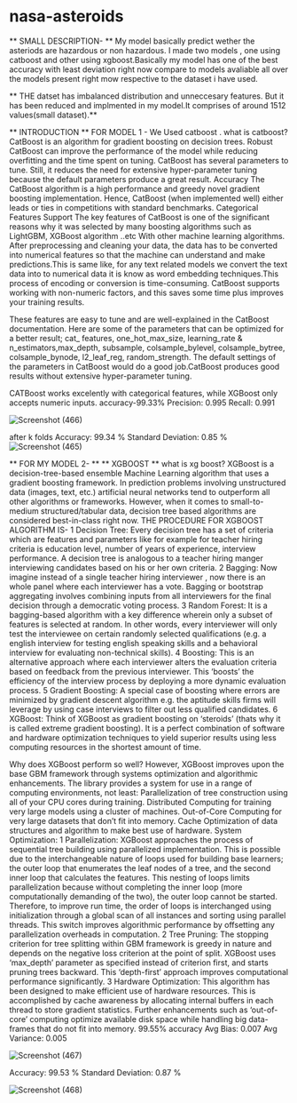 # nasa-asteroids
** SMALL DESCRIPTION- **
My model basically predict wether the asteriods are hazardous or non hazardous.
I made two models , one using catboost and other using xgboost.Basically my model has one of the best accuracy with least deviation right now compare to models avaliable all over the models present right mow respective to the dataset i have used.

** THE datset has imbalanced distribution and unneccesary features. But it has been reduced and implmented in my model.It comprises of around 1512 values(small dataset).**

** INTRODUCTION **
FOR MODEL 1 - 
We Used catboost .
what is catboost?
CatBoost is an algorithm for gradient boosting on decision trees.
Robust
CatBoost can improve the performance of the model while reducing overfitting and the time spent on tuning.  CatBoost has several parameters to tune. Still, it reduces the need for extensive hyper-parameter tuning because the default parameters produce a great result.
Accuracy
The CatBoost algorithm is a high performance and greedy novel gradient boosting implementation. Hence, CatBoost (when implemented well) either leads or ties in competitions with standard benchmarks.
Categorical Features Support
The key features of CatBoost is one of the significant reasons why it was selected by many boosting algorithms such as LightGBM,  XGBoost algorithm ..etc With other machine learning algorithms. After preprocessing and cleaning your data, the data has to be converted into numerical features so that the machine can understand and make predictions.This is same like, for any text related models we convert the text data into to numerical data it is know as word embedding techniques.This process of encoding or conversion is time-consuming. CatBoost supports working with non-numeric factors, and this saves some time plus improves your training results.

These features are easy to tune and are well-explained in the CatBoost documentation. Here are some of the parameters that can be optimized for a better result;
cat_ features, one_hot_max_size, learning_rate & n_estimators,max_depth, subsample, colsample_bylevel, colsample_bytree,  colsample_bynode,  l2_leaf_reg, random_strength.
The default settings of the parameters in CatBoost would do a good job.CatBoost produces good results without extensive hyper-parameter tuning.


CATBoost works excelently with categorical features, while XGBoost only accepts numeric inputs.
accuracy-99.33%
Precision: 0.995
Recall: 0.991


![Screenshot (466)](https://user-images.githubusercontent.com/90260133/144841032-61fdb429-4d0b-427b-a487-32e5400a37a4.png)


after k folds
Accuracy: 99.34 %
Standard Deviation: 0.85 %
![Screenshot (465)](https://user-images.githubusercontent.com/90260133/144840950-d6a41fa6-1abd-4fca-9f32-1fbc6fae6456.png)




** FOR MY MODEL 2- **
** XGBOOST **
what is xg boost?
XGBoost is a decision-tree-based ensemble Machine Learning algorithm that uses a gradient boosting framework. In prediction problems involving unstructured data (images, text, etc.) artificial neural networks tend to outperform all other algorithms or frameworks. However, when it comes to small-to-medium structured/tabular data, decision tree based algorithms are considered best-in-class right now. THE PROCEDURE FOR XGBOOST ALGORITHM IS- 1 Decision Tree: Every decision tree has a set of criteria which are features and parameters like for example for teacher hiring criteria is education level, number of years of experience, interview performance. A decision tree is analogous to a teacher hiring manger interviewing candidates based on his or her own criteria. 2 Bagging: Now imagine instead of a single teacher hiring interviewer , now there is an whole panel where each interviewer has a vote. Bagging or bootstrap aggregating involves combining inputs from all interviewers for the final decision through a democratic voting process. 3 Random Forest: It is a bagging-based algorithm with a key difference wherein only a subset of features is selected at random. In other words, every interviewer will only test the interviewee on certain randomly selected qualifications (e.g. a english interview for testing english speaking skills and a behavioral interview for evaluating non-technical skills). 4 Boosting: This is an alternative approach where each interviewer alters the evaluation criteria based on feedback from the previous interviewer. This ‘boosts’ the efficiency of the interview process by deploying a more dynamic evaluation process. 5 Gradient Boosting: A special case of boosting where errors are minimized by gradient descent algorithm e.g. the aptitude skills firms will leverage by using case interviews to filter out less qualified candidates. 6 XGBoost: Think of XGBoost as gradient boosting on ‘steroids’ (thats why it is called extreme gradient boosting). It is a perfect combination of software and hardware optimization techniques to yield superior results using less computing resources in the shortest amount of time.

Why does XGBoost perform so well?
 However, XGBoost improves upon the base GBM framework through systems optimization and algorithmic enhancements. The library provides a system for use in a range of computing environments, not least: Parallelization of tree construction using all of your CPU cores during training. Distributed Computing for training very large models using a cluster of machines. Out-of-Core Computing for very large datasets that don’t fit into memory. Cache Optimization of data structures and algorithm to make best use of hardware. System Optimization: 1 Parallelization: XGBoost approaches the process of sequential tree building using parallelized implementation. This is possible due to the interchangeable nature of loops used for building base learners; the outer loop that enumerates the leaf nodes of a tree, and the second inner loop that calculates the features. This nesting of loops limits parallelization because without completing the inner loop (more computationally demanding of the two), the outer loop cannot be started. Therefore, to improve run time, the order of loops is interchanged using initialization through a global scan of all instances and sorting using parallel threads. This switch improves algorithmic performance by offsetting any parallelization overheads in computation. 2 Tree Pruning: The stopping criterion for tree splitting within GBM framework is greedy in nature and depends on the negative loss criterion at the point of split. XGBoost uses ‘max_depth’ parameter as specified instead of criterion first, and starts pruning trees backward. This ‘depth-first’ approach improves computational performance significantly. 3 Hardware Optimization: This algorithm has been designed to make efficient use of hardware resources. This is accomplished by cache awareness by allocating internal buffers in each thread to store gradient statistics. Further enhancements such as ‘out-of-core’ computing optimize available disk space while handling big data-frames that do not fit into memory.
99.55% accuracy 
Avg Bias: 0.007
Avg Variance: 0.005



![Screenshot (467)](https://user-images.githubusercontent.com/90260133/144841225-95fcaacf-4575-43fc-a652-f234c480cb1f.png)


Accuracy: 99.53 %
Standard Deviation: 0.87 %

![Screenshot (468)](https://user-images.githubusercontent.com/90260133/144841286-f5ba5f7c-4f87-4822-9ff3-58d8bff13d93.png)


